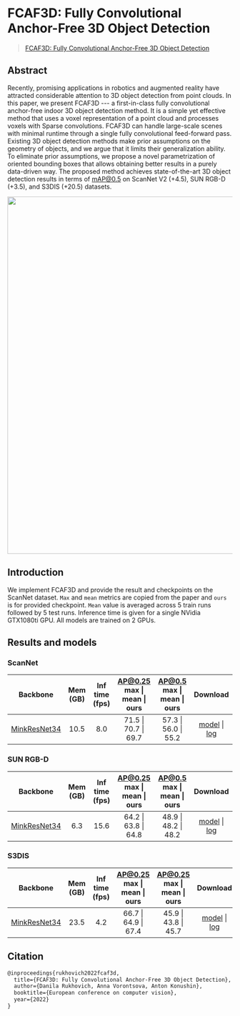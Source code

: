 # FCAF3D: Fully Convolutional Anchor-Free 3D Object Detection

> [FCAF3D: Fully Convolutional Anchor-Free 3D Object Detection](https://arxiv.org/abs/2112.00322)

<!-- [ALGORITHM] -->

## Abstract

Recently, promising applications in robotics and augmented reality have attracted considerable attention to 3D object detection from point clouds. In this paper, we present FCAF3D --- a first-in-class fully convolutional anchor-free indoor 3D object detection method. It is a simple yet effective method that uses a voxel representation of a point cloud and processes voxels with Sparse convolutions. FCAF3D can handle large-scale scenes with minimal runtime through a single fully convolutional feed-forward pass. Existing 3D object detection methods make prior assumptions on the geometry of objects, and we argue that it limits their generalization ability. To eliminate prior assumptions, we propose a novel parametrization of oriented bounding boxes that allows obtaining better results in a purely data-driven way. The proposed method achieves state-of-the-art 3D object detection results in terms of mAP@0.5 on ScanNet V2 (+4.5), SUN RGB-D (+3.5), and S3DIS (+20.5) datasets.

<div align="center">
<img src="https://user-images.githubusercontent.com/6030962/182842796-98c10576-d39c-4c2b-a15a-a04c9870919c.png" width="800"/>
</div>

## Introduction

We implement FCAF3D and provide the result and checkpoints on the ScanNet dataset.
`Max` and `mean` metrics are copied from the paper and `ours` is for provided checkpoint.
`Mean` value is averaged across 5 train runs followed by 5 test runs.
Inference time is given for a single NVidia GTX1080ti GPU. All models are trained on 2 GPUs.

## Results and models

### ScanNet

|                      Backbone                      | Mem (GB) | Inf time (fps) | AP@0.25 <br> max \| mean \| ours | AP@0.5 <br> max \| mean \| ours |                                                                                                                                                          Download                                                                                                                                                           |
| :------------------------------------------------: | :------: | :------------: | :------------------------------: | :-----------------------------: | :-------------------------------------------------------------------------------------------------------------------------------------------------------------------------------------------------------------------------------------------------------------------------------------------------------------------------: |
| [MinkResNet34](./fcaf3d_8x2_scannet-3d-18class.py) |   10.5   |      8.0       |       71.5 \| 70.7 \| 69.7       |      57.3 \| 56.0 \| 55.2       | [model](https://download.openmmlab.com/mmdetection3d/v1.0.0_models/fcaf3d/fcaf3d_8x2_scannet-3d-18class/fcaf3d_8x2_scannet-3d-18class_20220805_084956.pth) \| [log](https://download.openmmlab.com/mmdetection3d/v1.0.0_models/fcaf3d/fcaf3d_8x2_scannet-3d-18class/fcaf3d_8x2_scannet-3d-18class_20220805_084956.log.json) |

### SUN RGB-D

|                      Backbone                      | Mem (GB) | Inf time (fps) | AP@0.25 <br> max \| mean \| ours | AP@0.5 <br> max \| mean \| ours |                                                                                                                                                          Download                                                                                                                                                           |
| :------------------------------------------------: | :------: | :------------: | :------------------------------: | :-----------------------------: | :-------------------------------------------------------------------------------------------------------------------------------------------------------------------------------------------------------------------------------------------------------------------------------------------------------------------------: |
| [MinkResNet34](./fcaf3d_8x2_sunrgbd-3d-10class.py) |   6.3    |      15.6      |       64.2 \| 63.8 \| 64.8       |      48.9 \| 48.2 \| 48.2       | [model](https://download.openmmlab.com/mmdetection3d/v1.0.0_models/fcaf3d/fcaf3d_8x2_sunrgbd-3d-10class/fcaf3d_8x2_sunrgbd-3d-10class_20220805_165017.pth) \| [log](https://download.openmmlab.com/mmdetection3d/v1.0.0_models/fcaf3d/fcaf3d_8x2_sunrgbd-3d-10class/fcaf3d_8x2_sunrgbd-3d-10class_20220805_165017.log.json) |

### S3DIS

|                    Backbone                     | Mem (GB) | Inf time (fps) | AP@0.25 <br> max \| mean \| ours | AP@0.25 <br> max \| mean \| ours |                                                                                                                                                    Download                                                                                                                                                     |
| :---------------------------------------------: | :------: | :------------: | :------------------------------: | :------------------------------: | :-------------------------------------------------------------------------------------------------------------------------------------------------------------------------------------------------------------------------------------------------------------------------------------------------------------: |
| [MinkResNet34](./fcaf3d_8x2_s3dis-3d-5class.py) |   23.5   |      4.2       |       66.7 \| 64.9 \| 67.4       |       45.9 \| 43.8 \| 45.7       | [model](https://download.openmmlab.com/mmdetection3d/v1.0.0_models/fcaf3d/fcaf3d_8x2_s3dis-3d-5class/fcaf3d_8x2_s3dis-3d-5class_20220805_121957.pth) \| [log](https://download.openmmlab.com/mmdetection3d/v1.0.0_models/fcaf3d/fcaf3d_8x2_s3dis-3d-5class/fcaf3d_8x2_s3dis-3d-5class_20220805_121957.log.json) |

## Citation

```latex
@inproceedings{rukhovich2022fcaf3d,
  title={FCAF3D: Fully Convolutional Anchor-Free 3D Object Detection},
  author={Danila Rukhovich, Anna Vorontsova, Anton Konushin},
  booktitle={European conference on computer vision},
  year={2022}
}
```

